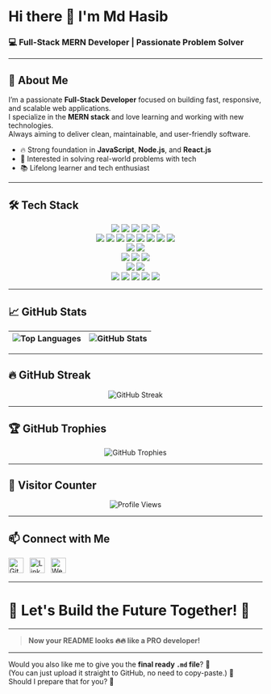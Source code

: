 
# Hi there 👋 I'm **Md Hasib**
### 💻 Full-Stack MERN Developer | Passionate Problem Solver

---

## 🚀 About Me

I’m a passionate **Full-Stack Developer** focused on building fast, responsive, and scalable web applications.  
I specialize in the **MERN stack** and love learning and working with new technologies.  
Always aiming to deliver clean, maintainable, and user-friendly software.

- 🔥 Strong foundation in **JavaScript**, **Node.js**, and **React.js**
- 🎯 Interested in solving real-world problems with tech
- 📚 Lifelong learner and tech enthusiast

---

## 🛠️ Tech Stack

<div align="center">

<!-- Languages -->
<img src="https://img.shields.io/badge/JavaScript-F7DF1E?style=for-the-badge&logo=javascript&logoColor=black" />
<img src="https://img.shields.io/badge/TypeScript-007ACC?style=for-the-badge&logo=typescript&logoColor=white" />
<img src="https://img.shields.io/badge/GoLang-00ADD8?style=for-the-badge&logo=go&logoColor=white" />
<img src="https://img.shields.io/badge/SQL-003B57?style=for-the-badge&logo=postgresql&logoColor=white" />
<img src="https://img.shields.io/badge/NoSQL-4DB33D?style=for-the-badge&logo=mongodb&logoColor=white" />

<!-- Frontend -->
<br />
<img src="https://img.shields.io/badge/React-61DAFB?style=for-the-badge&logo=react&logoColor=black" />
<img src="https://img.shields.io/badge/Next.js-000000?style=for-the-badge&logo=next.js&logoColor=white" />
<img src="https://img.shields.io/badge/Redux-764ABC?style=for-the-badge&logo=redux&logoColor=white" />
<img src="https://img.shields.io/badge/TailwindCSS-38B2AC?style=for-the-badge&logo=tailwind-css&logoColor=white" />
<img src="https://img.shields.io/badge/Bootstrap-7952B3?style=for-the-badge&logo=bootstrap&logoColor=white" />
<img src="https://img.shields.io/badge/Shadcn-000000?style=for-the-badge" />
<img src="https://img.shields.io/badge/HTML5-E34F26?style=for-the-badge&logo=html5&logoColor=white" />
<img src="https://img.shields.io/badge/CSS3-1572B6?style=for-the-badge&logo=css3&logoColor=white" />

<!-- Backend -->
<br />
<img src="https://img.shields.io/badge/Node.js-339933?style=for-the-badge&logo=node.js&logoColor=white" />
<img src="https://img.shields.io/badge/Express-000000?style=for-the-badge&logo=express&logoColor=white" />

<!-- Database -->
<br />
<img src="https://img.shields.io/badge/MongoDB-47A248?style=for-the-badge&logo=mongodb&logoColor=white" />
<img src="https://img.shields.io/badge/PostgreSQL-4169E1?style=for-the-badge&logo=postgresql&logoColor=white" />
<img src="https://img.shields.io/badge/MySQL-4479A1?style=for-the-badge&logo=mysql&logoColor=white" />

<!-- ORMs/ODMs -->
<br />
<img src="https://img.shields.io/badge/Mongoose-880000?style=for-the-badge&logo=mongoose&logoColor=white" />
<img src="https://img.shields.io/badge/Prisma-2D3748?style=for-the-badge&logo=prisma&logoColor=white" />

<!-- DevOps -->
<br />
<img src="https://img.shields.io/badge/Git-F05032?style=for-the-badge&logo=git&logoColor=white" />
<img src="https://img.shields.io/badge/Docker-2496ED?style=for-the-badge&logo=docker&logoColor=white" />
<img src="https://img.shields.io/badge/Vercel-000000?style=for-the-badge&logo=vercel&logoColor=white" />
<img src="https://img.shields.io/badge/Heroku-430098?style=for-the-badge&logo=heroku&logoColor=white" />
<img src="https://img.shields.io/badge/Postman-FF6C37?style=for-the-badge&logo=postman&logoColor=white" />

</div>

---

## 📈 GitHub Stats

| ![Top Languages](https://github-readme-stats.vercel.app/api/top-langs/?username=MdHasib01&layout=compact&theme=radical) | ![GitHub Stats](https://github-readme-stats.vercel.app/api?username=MdHasib01&show_icons=true&theme=radical) |
|:---|:---|

---

## 🔥 GitHub Streak

<p align="center">
  <img src="https://streak-stats.demolab.com/?user=MdHasib01&theme=tokyonight" alt="GitHub Streak" />
</p>

---

## 🏆 GitHub Trophies

<p align="center">
  <img src="https://github-profile-trophy.vercel.app/?username=MdHasib01&theme=radical&no-frame=true&no-bg=true&margin-w=4" alt="GitHub Trophies" />
</p>

---

## 🧮 Visitor Counter

<p align="center">
  <img src="https://komarev.com/ghpvc/?username=MdHasib01&style=for-the-badge" alt="Profile Views" />
</p>

---

## 📫 Connect with Me

[<img src='https://cdn.jsdelivr.net/npm/simple-icons@v5/icons/github.svg' alt='GitHub' height='30'>](https://github.com/MdHasib01) &nbsp;
[<img src='https://cdn.jsdelivr.net/npm/simple-icons@v5/icons/linkedin.svg' alt='LinkedIn' height='30'>](https://www.linkedin.com/in/md-hasib01/) &nbsp;
[<img src='https://cdn.jsdelivr.net/npm/simple-icons@v5/icons/internetarchive.svg' alt='Website' height='30'>](https://mdhasib.netlify.app/)

---

# 🚀 Let's Build the Future Together! 🚀

---

> **Now your README looks 🔥🔥 like a PRO developer!**

---

Would you also like me to give you the **final ready `.md` file**? 📄  
(You can just upload it straight to GitHub, no need to copy-paste.) 🚀  
Should I prepare that for you? 🎯